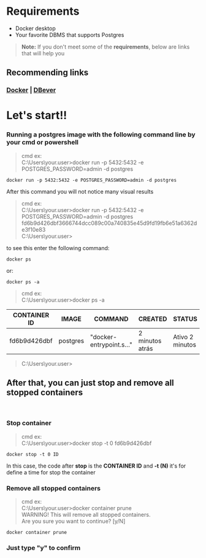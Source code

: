 # Requirements
- Docker desktop 
- Your favorite DBMS that supports Postgres

> **Note:** If you don't meet some of the **requirements**, below are links that will help you

## Recommending links
### [Docker](https://desktop.docker.com/win/main/amd64/Docker%20Desktop%20Installer.exe?utm_source=docker&utm_medium=webreferral&utm_campaign=dd-smartbutton&utm_location=module&_gl=1*126zw6w*_gcl_au*MTAxNjQzMDc1OC4xNzE5MzMzODIz*_ga*MTY1NjU4OTQyMC4xNzE4NjQxNTA3*_ga_XJWPQMJYHQ*MTcxOTMzOTk1MS4zLjEuMTcxOTMzOTk1Mi41OS4wLjA.) | [DBever](https://dbeaver.io/files/dbeaver-ce-latest-x86_64-setup.exe)

# Let's start!!
### Running a postgres image with the following command line by your cmd or powershell

> cmd ex: <br/>
> C:\Users\your.user>docker run -p 5432:5432 -e POSTGRES_PASSWORD=admin -d postgres
```
docker run -p 5432:5432 -e POSTGRES_PASSWORD=admin -d postgres
```

After this command you will not notice many visual results
> cmd ex: <br/>
C:\Users\your.user>docker run -p 5432:5432 -e POSTGRES_PASSWORD=admin -d postgres <br/>
fd6b9d426dbf3666744dcc089c00a740835e45d9fd19fb6e51a6362de3f10e83<br/>
C:\Users\your.user> <br/>

to see this enter the following command:

```
docker ps
```

or:

```
docker ps -a
```
>cmd ex: <br/>
C:\Users\your.user>docker ps -a <br/>


| CONTAINER ID | IMAGE    | COMMAND                | CREATED         | STATUS         | PORTS                   | NAMES       |
|--------------|----------|------------------------|-----------------|----------------|-------------------------|-------------|
| fd6b9d426dbf | postgres | "docker-entrypoint.s…" | 2 minutos atrás | Ativo 2 minutos | 0.0.0.0:5432->5432/tcp  | sweet_nash  |


> C:\Users\your.user> <br/>

## After that, you can just stop and remove all stopped containers
<br/>

### Stop container

>cmd ex: <br/>
C:\Users\your.user>docker stop -t 0 fd6b9d426dbf <br/>

```
docker stop -t 0 ID
```

In this case, the code after **stop** is the **CONTAINER ID** and **-t (N)** it's for define a time for stop the container
<br/>
### Remove all stopped containers

>cmd ex: <br/>
C:\Users\your.user>docker container prune<br/>
WARNING! This will remove all stopped containers.<br/>
Are you sure you want to continue? [y/N]<br/>

```
docker container prune
```

### Just type "y" to confirm


